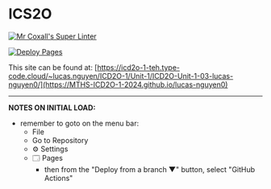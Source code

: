 # ICS2O

[![Mr Coxall's Super Linter](https://github.com/MTHS-ICD2O-1-2024/ICD2O-Unit-1-03-lucas-nguyen0/workflows/Mr%20Coxall's%20Super%20Linter/badge.svg)](https://github.com/<OWNER>/<REPOSITORY>/actions)

[![Deploy Pages](https://github.com/MTHS-ICD2O-1-2024/ICD2O-Unit-1-03-lucas-nguyen0/workflows/Deploy%20Pages/badge.svg)](https://github.com/MTHS-ICD2O-1-2024/ICD2O-Unit-1-03-lucas-nguyen0/actions)

This site can be found at: [https://icd2o-1-teh.type-code.cloud/~lucas.nguyen/ICD2O-1/Unit-1/ICD2O-Unit-1-03-lucas-nguyen0/](https://MTHS-ICD2O-1-2024.github.io/lucas-nguyen0)

---

**NOTES ON INITIAL LOAD:**
- remember to goto on the menu bar:
  - File
  - Go to Repository
  - ⚙ Settings
  - 🗔 Pages
    - then from the "Deploy from a branch ▼" button, select "GitHub Actions"
